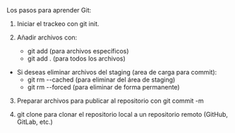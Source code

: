 Los pasos para aprender Git:

1. Iniciar el trackeo con git init.

2. Añadir archivos con:
   - git add <archivo> (para archivos específicos)
   - git add . (para todos los archivos)

- Si deseas eliminar archivos del staging (area de carga para commit):
  - git rm --cached (para eliminar del área de staging)
  - git rm --forced (para eliminar de forma permanente)

3. Preparar archivos para publicar al repositorio con git commit -m <mensaje>

4. git clone <url> para clonar el repositorio local a un repositorio remoto (GitHub, GitLab, etc.)